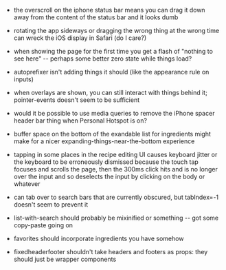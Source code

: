- the overscroll on the iphone status bar means you can drag it down away from the content of the status bar and it looks dumb
- rotating the app sideways or dragging the wrong thing at the wrong time can wreck the iOS display in Safari (do I care?)
- when showing the page for the first time you get a flash of "nothing to see here" -- perhaps some better zero state while things load?
- autoprefixer isn't adding things it should (like the appearance rule on inputs)
- when overlays are shown, you can still interact with things behind it; pointer-events doesn't seem to be sufficient
- would it be possible to use media queries to remove the iPhone spacer header bar thing when Personal Hotspot is on?
- buffer space on the bottom of the exandable list for ingredients might make for a nicer expanding-things-near-the-bottom experience
- tapping in some places in the recipe editing UI causes keyboard jitter or the keyboard to be erroneously dismissed because the touch tap focuses and scrolls the page, then the 300ms click hits and is no longer over the input and so deselects the input by clicking on the body or whatever
- can tab over to search bars that are currently obscured, but tabIndex=-1 doesn't seem to prevent it
- list-with-search should probably be mixinified or something -- got some copy-paste going on

- favorites should incorporate ingredients you have somehow
- fixedheaderfooter shouldn't take headers and footers as props: they should just be wrapper components
